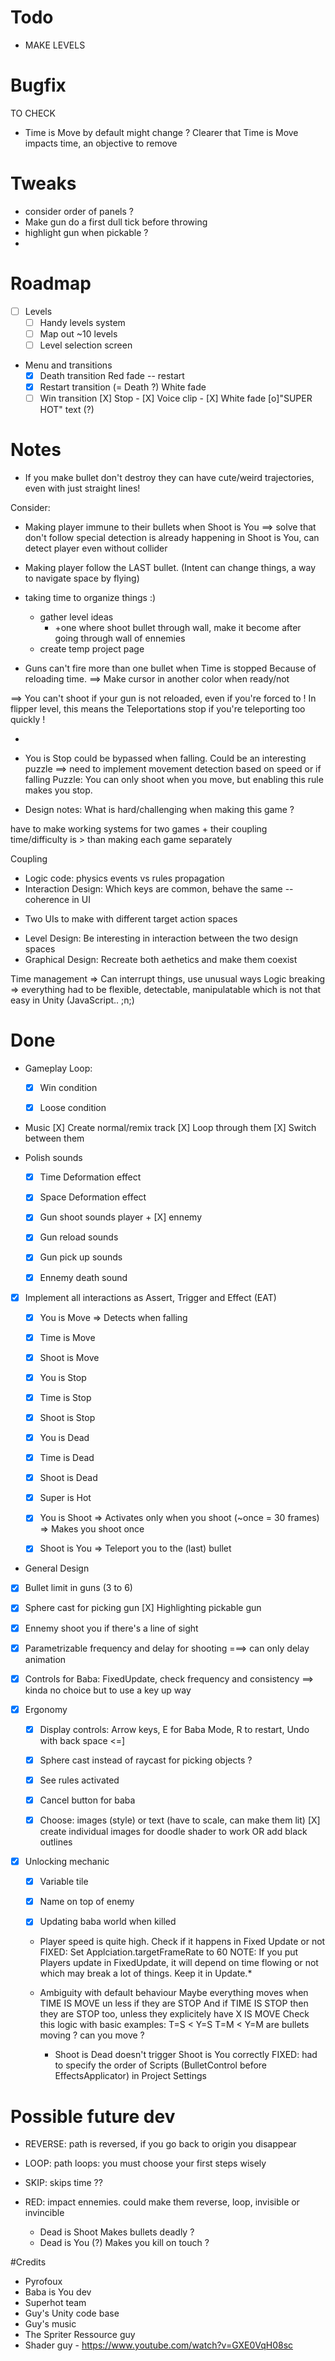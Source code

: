 # Todo

- MAKE LEVELS


# Bugfix


TO CHECK
- Time is Move by default might change ?
Clearer that Time is Move impacts time, an objective to remove

# Tweaks

- consider order of panels ?
- Make gun do a first dull tick before throwing
- highlight gun when pickable ?
-


# Roadmap

- [ ] Levels
  - [ ] Handy levels system
  - [ ] Map out ~10 levels
  - [ ] Level selection screen

- Menu and transitions
  - [X] Death transition
    Red fade -- restart
  - [X] Restart transition (= Death ?)
    White fade
  - [ ] Win transition
    [X] Stop - [X] Voice clip - [X] White fade
    [o]"SUPER HOT" text (?)

# Notes


- If you make bullet don't destroy they can have cute/weird trajectories, even with just
  straight lines!

Consider:
- Making player immune to their bullets when Shoot is You ==> solve that don't follow
  special detection is already happening in Shoot is You, can detect player even without collider
- Making player follow the LAST bullet. (Intent can change things, a way to navigate space by flying)
- taking time to organize things :)
  - gather level ideas
    - +one where shoot bullet through wall, make it become after going through wall of ennemies
  - create temp project page

- Guns can't fire more than one bullet when Time is stopped
Because of reloading time. ==> Make cursor in another color when ready/not

==> You can't shoot if your gun is not reloaded, even if you're forced to !
In flipper level, this means the Teleportations stop if you're teleporting too quickly !  

-


 - You is Stop could be bypassed when falling. Could be an interesting puzzle
  ==> need to implement movement detection based on speed or if falling
Puzzle: You can only shoot when you move, but enabling this rule makes you stop.

- Design notes: What is hard/challenging when making this game ?

have to make working systems for two games + their coupling
time/difficulty is > than making each game separately

Coupling
* Logic code: physics events vs rules propagation
* Interaction Design: Which keys are common, behave the same -- coherence in UI
+ Two UIs to make with different target action spaces
* Level Design: Be interesting in interaction between the two design spaces
* Graphical Design: Recreate both aethetics and make them coexist

Time management => Can interrupt things, use unusual ways
Logic breaking => everything had to be flexible, detectable, manipulatable which is not that easy in Unity (JavaScript.. ;n;)

# Done

- Gameplay Loop:
  - [X] Win condition
  - [X] Loose condition


- Music
  [X] Create normal/remix track
  [X] Loop through them
  [X] Switch between them

- Polish sounds
  - [X] Time Deformation effect
  - [X] Space Deformation effect
  - [X] Gun shoot sounds player + [X] ennemy
  - [X] Gun reload sounds
  - [X] Gun pick up sounds
  - [X] Ennemy death sound


- [X] Implement all interactions as Assert, Trigger and Effect (EAT)
  - [X] You   is Move => Detects when falling
  - [X] Time  is Move
  - [X] Shoot is Move
  - [X] You   is Stop
  - [X] Time  is Stop
  - [X] Shoot is Stop
  - [X] You   is Dead
  - [X] Time  is Dead
  - [X] Shoot is Dead
  - [X] Super is Hot

  - [X] You is Shoot
    => Activates only when you shoot (~once = 30 frames)
    => Makes you shoot once

  - [X] Shoot is You
    => Teleport you to the (last) bullet

-  General Design
  - [X] Bullet limit in guns (3 to 6)
  - [X] Sphere cast for picking gun
    [X] Highlighting pickable gun
  - [X] Ennemy shoot you if there's a line of sight
  - [X] Parametrizable frequency and delay for shooting
    ===> can only delay animation
  - [X] Controls for Baba: FixedUpdate, check frequency and consistency
  ==> kinda no choice but to use a key up way

- [X] Ergonomy
  - [X] Display controls: Arrow keys, E for Baba Mode, R to restart, Undo with back space <=]
  - [X] Sphere cast instead of raycast for picking objects ?
  - [X] See rules activated
  - [X] Cancel button for baba
  - [X] Choose: images (style) or text (have to scale, can make them lit)
    [X] create individual images for doodle shader to work
    OR add black outlines


- [x] Unlocking mechanic
  - [X] Variable tile
  - [X] Name on top of enemy
  - [x] Updating baba world when killed



  - Player speed is quite high. Check if it happens in Fixed Update or not
  FIXED: Set Applciation.targetFrameRate to 60
  NOTE: If you put Players update in FixedUpdate, it will depend on time flowing or not
  which may break a lot of things. Keep it in Update.*

  - Ambiguity with default behaviour
    Maybe everything moves when TIME IS MOVE un less if they are STOP
    And if TIME IS STOP then they are STOP too, unless they explicitely have X IS MOVE
    Check this logic with basic examples:
    T=S < Y=S
    T=M < Y=M
    are bullets moving ? can you move ?

    - Shoot is Dead doesn't trigger Shoot is You correctly
    FIXED: had to specify the order of Scripts (BulletControl before EffectsApplicator) in Project Settings

# Possible future dev

- REVERSE: path is reversed, if you go back to origin you disappear
- LOOP: path loops: you must choose your first steps wisely
- SKIP: skips time ??
- RED: impact ennemies. could make them reverse, loop, invisible or invincible



  - Dead is Shoot
  Makes bullets deadly ?
  - Dead is You (?)
  Makes you kill on touch ?



#Credits
- Pyrofoux
- Baba is You dev
- Superhot team
- Guy's Unity code base
- Guy's music
- The Spriter Ressource guy
- Shader guy - https://www.youtube.com/watch?v=GXE0VqH08sc
